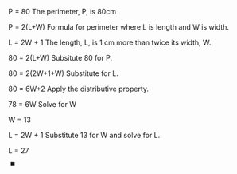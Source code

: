 P = 80
The perimeter, P, is 80cm

P = 2(L+W)
Formula for perimeter where L is length and W is width.

L = 2W + 1
The length, L, is 1 cm more than twice its width, W.

80 = 2(L+W)
Subsitute 80 for P.

80 = 2(2W+1+W)
Substitute for L.

80 = 6W+2
Apply the distributive property.

78 = 6W
Solve for W

W = 13

L = 2W + 1
Substitute 13 for W and solve for L.

L = 27


<math xmlns="http://www.w3.org/1998/Math/MathML">
  <mo>&#x220E;<!-- end of proof --></mo>
</math>